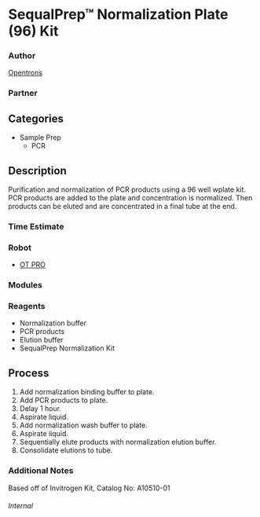 # SequalPrep™ Normalization Plate (96) Kit

### Author
[Opentrons](url)

### Partner

## Categories
* Sample Prep
	* PCR

## Description
Purification and normalization of PCR products using a 96 well wplate kit.  PCR products are added to the plate and concentration is normalized.  Then products can be eluted and are concentrated in a final tube at the end.

### Time Estimate

### Robot
* [OT PRO](https://opentrons.com/ot-one-pro)

### Modules

### Reagents
* Normalization buffer
* PCR products
* Elution buffer
* SequalPrep Normalization Kit

## Process
1. Add normalization binding buffer to plate.
2. Add PCR products to plate.
3. Delay 1 hour.
4. Aspirate liquid.
5. Add normalization wash buffer to plate.
6. Aspirate liquid.
7. Sequentially elute products with normalization elution buffer.
8. Consolidate elutions to tube.


### Additional Notes
Based off of Invitrogen Kit, Catalog No: A10510-01


###### Internal
